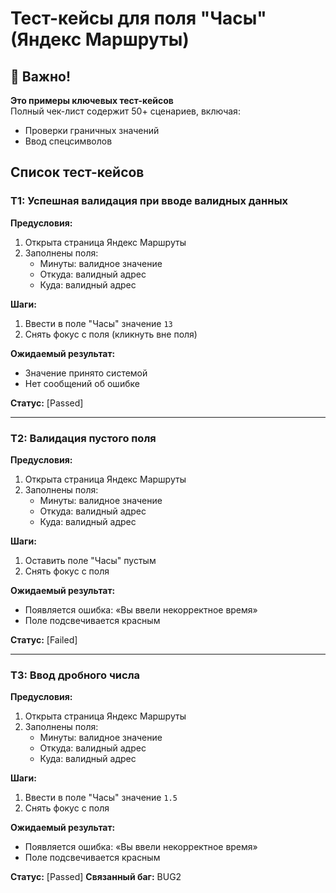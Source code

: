 # Тест-кейсы для поля "Часы" (Яндекс Маршруты)
## 🚩 Важно!
**Это примеры ключевых тест-кейсов**  
Полный чек-лист содержит 50+ сценариев, включая:
- Проверки граничных значений
- Ввод спецсимволов

## Список тест-кейсов

### T1: Успешная валидация при вводе валидных данных
**Предусловия:**
1. Открыта страница Яндекс Маршруты
2. Заполнены поля:
   - Минуты: валидное значение
   - Откуда: валидный адрес
   - Куда: валидный адрес

**Шаги:**
1. Ввести в поле "Часы" значение `13`
2. Снять фокус с поля (кликнуть вне поля)

**Ожидаемый результат:**
-  Значение принято системой
-  Нет сообщений об ошибке

**Статус:** [Passed]

---

### T2: Валидация пустого поля
**Предусловия:**
1. Открыта страница Яндекс Маршруты
2. Заполнены поля:
   - Минуты: валидное значение
   - Откуда: валидный адрес
   - Куда: валидный адрес

**Шаги:**
1. Оставить поле "Часы" пустым
2. Снять фокус с поля

**Ожидаемый результат:**
-  Появляется ошибка: «Вы ввели некорректное время»
-  Поле подсвечивается красным

**Статус:** [Failed]

---

### T3: Ввод дробного числа
**Предусловия:**
1. Открыта страница Яндекс Маршруты
2. Заполнены поля:
   - Минуты: валидное значение
   - Откуда: валидный адрес
   - Куда: валидный адрес

**Шаги:**
1. Ввести в поле "Часы" значение `1.5`
2. Снять фокус с поля

**Ожидаемый результат:**
-  Появляется ошибка: «Вы ввели некорректное время»
-  Поле подсвечивается красным

**Статус:** [Passed]
**Связанный баг:** BUG2
